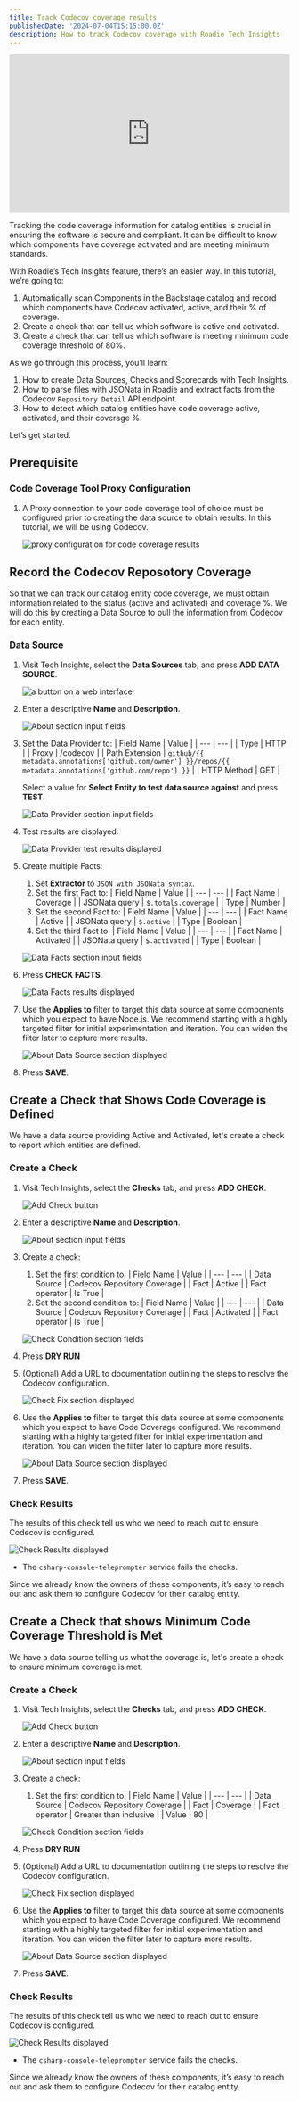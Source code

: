 ```yaml
---
title: Track Codecov coverage results
publishedDate: '2024-07-04T15:15:00.0Z'
description: How to track Codecov coverage with Roadie Tech Insights
---
```


<div style="position: relative; padding-bottom: 56.25%; height: 0;"><iframe src="https://www.loom.com/embed/0cdc0a9fbd3d4ae6b22fb324ca801fe5?sid=aedeab6b-25b4-4d06-bd93-ecd00ba38784" frameborder="0" webkitallowfullscreen mozallowfullscreen allowfullscreen style="position: absolute; top: 0; left: 0; width: 100%; height: 100%;"></iframe></div>

Tracking the code coverage information for catalog entities is crucial in ensuring the software is secure and compliant. It can be difficult to know which components have coverage activated and are meeting minimum standards.

With Roadie’s Tech Insights feature, there’s an easier way. In this tutorial, we’re going to:

1. Automatically scan Components in the Backstage catalog and record which components have Codecov activated, active, and their % of coverage.
1. Create a check that can tell us which software is active and activated.
1. Create a check that can tell us which software is meeting minimum code coverage threshold of 80%.

As we go through this process, you’ll learn:

1. How to create Data Sources, Checks and Scorecards with Tech Insights.
2. How to parse files with JSONata in Roadie and extract facts from the Codecov `Repository Detail` API endpoint.
3. How to detect which catalog entities have code coverage active, activated, and their coverage %.

Let’s get started.

## Prerequisite

### Code Coverage Tool Proxy Configuration

1. A Proxy connection to your code coverage tool of choice must be configured prior to creating the data source to obtain results. In this tutorial, we will be using Codecov.

   ![proxy configuration for code coverage results](./Prereq_Code_Coverage_Proxy.webp)

## Record the Codecov Reposotory Coverage

So that we can track our catalog entity code coverage, we must obtain information related to the status (active and activated) and coverage %. We will do this by creating a Data Source to pull the information from Codecov for each entity.

### Data Source

1. Visit Tech Insights, select the **Data Sources** tab, and press **ADD DATA SOURCE**.

   ![a button on a web interface](./Add_Data_Source.webp)

2. Enter a descriptive **Name** and **Description**.

   ![About section input fields](./Data_About_Section.webp)

3. Set the Data Provider to:
   | Field Name | Value |
   | --- | --- |
   | Type | HTTP |
   | Proxy | /codecov |
   | Path Extension | `github/{{ metadata.annotations['github.com/owner'] }}/repos/{{ metadata.annotations['github.com/repo'] }}` |
   | HTTP Method | GET |

   Select a value for **Select Entity to test data source against** and press **TEST**.

   ![Data Provider section input fields](./Data_Provider_Section.webp)

4. Test results are displayed.

   ![Data Provider test results displayed](./Data_Test_Results_Section.webp)

5. Create multiple Facts:

   1. Set **Extractor** to `JSON with JSONata syntax`.
   2. Set the first Fact to:
      | Field Name | Value |
      | --- | --- |
      | Fact Name | Coverage |
      | JSONata query | `$.totals.coverage` |
      | Type | Number |
   3. Set the second Fact to:
      | Field Name | Value |
      | --- | --- |
      | Fact Name | Active |
      | JSONata query | `$.active` |
      | Type | Boolean |
   4. Set the third Fact to:
      | Field Name | Value |
      | --- | --- |
      | Fact Name | Activated |
      | JSONata query | `$.activated` |
      | Type | Boolean |

   ![Data Facts section input fields](./Data_Facts_Section.webp)

6. Press **CHECK FACTS**.

   ![Data Facts results displayed](./Data_Facts_Results_Section.webp)

7. Use the **Applies to** filter to target this data source at some components which you expect to have Node.js. We recommend starting with a highly targeted filter for initial experimentation and iteration. You can widen the filter later to capture more results.

   ![About Data Source section displayed](./Refined_Applies_To_Section.webp)

8. Press **SAVE**.

## Create a Check that Shows Code Coverage is Defined

We have a data source providing Active and Activated, let's create a check to report which entities are defined.

### Create a Check

1. Visit Tech Insights, select the **Checks** tab, and press **ADD CHECK**.

   ![Add Check button](./Add_Check.webp)

2. Enter a descriptive **Name** and **Description**.

   ![About section input fields](./Defined_Check_About_Section.webp)

3. Create a check:

   1. Set the first condition to:
      | Field Name | Value |
      | --- | --- |
      | Data Source | Codecov Repository Coverage |
      | Fact | Active |
      | Fact operator | Is True |
   1. Set the second condition to:
      | Field Name | Value |
      | --- | --- |
      | Data Source | Codecov Repository Coverage |
      | Fact | Activated |
      | Fact operator | Is True |

   ![Check Condition section fields](./Defined_Check_Conditions_Section.webp)

4. Press **DRY RUN**

5. (Optional) Add a URL to documentation outlining the steps to resolve the Codecov configuration.

   ![Check Fix section displayed](./Check_Fix_Section.webp)

6. Use the **Applies to** filter to target this data source at some components which you expect to have Code Coverage configured. We recommend starting with a highly targeted filter for initial experimentation and iteration. You can widen the filter later to capture more results.

   ![About Data Source section displayed](./Refined_Applies_To_Section.webp)

7. Press **SAVE**.

### Check Results

The results of this check tell us who we need to reach out to ensure Codecov is configured.

![Check Results displayed](./Defined_Check_Results_Section.webp)

- The `csharp-console-teleprompter` service fails the checks.

Since we already know the owners of these components, it’s easy to reach out and ask them to configure Codecov for their catalog entity.

## Create a Check that shows Minimum Code Coverage Threshold is Met

We have a data source telling us what the coverage is, let's create a check to ensure minimum coverage is met.

### Create a Check

1. Visit Tech Insights, select the **Checks** tab, and press **ADD CHECK**.

   ![Add Check button](./Add_Check.webp)

2. Enter a descriptive **Name** and **Description**.

   ![About section input fields](./Coverage_Check_About_Section.webp)

3. Create a check:

   1. Set the first condition to:
      | Field Name | Value |
      | --- | --- |
      | Data Source | Codecov Repository Coverage |
      | Fact | Coverage |
      | Fact operator | Greater than inclusive |
      | Value | 80 |

   ![Check Condition section fields](./Coverage_Check_Conditions_Section.webp)

4. Press **DRY RUN**

5. (Optional) Add a URL to documentation outlining the steps to resolve the Codecov configuration.

   ![Check Fix section displayed](./Check_Fix_Section.webp)

6. Use the **Applies to** filter to target this data source at some components which you expect to have Code Coverage configured. We recommend starting with a highly targeted filter for initial experimentation and iteration. You can widen the filter later to capture more results.

   ![About Data Source section displayed](./Refined_Applies_To_Section.webp)

7. Press **SAVE**.

### Check Results

The results of this check tell us who we need to reach out to ensure Codecov is configured.

![Check Results displayed](./Coverage_Check_Results_Section.webp)

- The `csharp-console-teleprompter` service fails the checks.

Since we already know the owners of these components, it’s easy to reach out and ask them to configure Codecov for their catalog entity.
